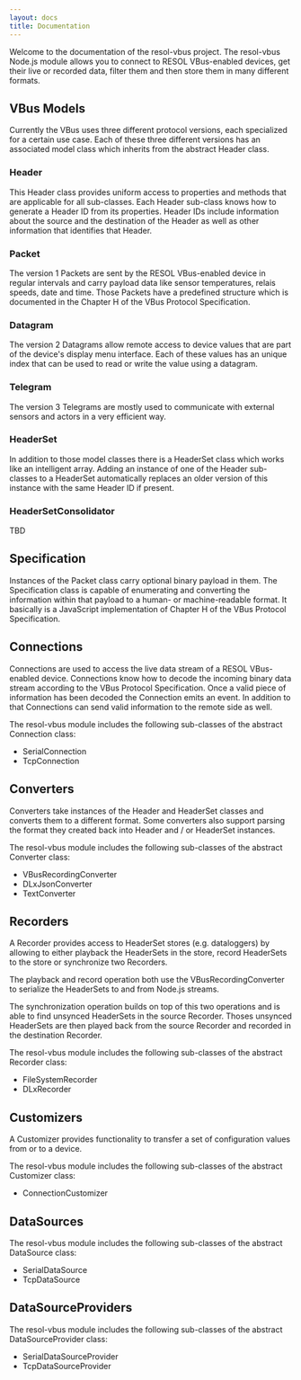 ```yaml
---
layout: docs
title: Documentation
---
```


Welcome to the documentation of the resol-vbus project. The resol-vbus Node.js module allows you to connect to RESOL VBus-enabled devices, get their live or recorded data, filter them and then store them in many different formats.


## VBus Models

Currently the VBus uses three different protocol versions, each specialized for a certain use case. Each of these three different versions has an associated model class which inherits from the abstract Header class.


### Header

This Header class provides uniform access to properties and methods that are applicable for all sub-classes. Each Header sub-class knows how to generate a Header ID from its properties. Header IDs include information about the source and the destination of the Header as well as other information that identifies that Header.


### Packet

The version 1 Packets are sent by the RESOL VBus-enabled device in regular intervals and carry payload data like sensor temperatures, relais speeds, date and time. Those Packets have a predefined structure which is documented in the Chapter H of the VBus Protocol Specification.


### Datagram

The version 2 Datagrams allow remote access to device values that are part of the device's display menu interface. Each of these values has an unique index that can be used to read or write the value using a datagram.


### Telegram

The version 3 Telegrams are mostly used to communicate with external sensors and actors in a very efficient way.


### HeaderSet

In addition to those model classes there is a HeaderSet class which works like an intelligent array. Adding an instance of one of the Header sub-classes to a HeaderSet automatically replaces an older version of this instance with the same Header ID if present.


### HeaderSetConsolidator

TBD


## Specification

Instances of the Packet class carry optional binary payload in them. The Specification class is capable of enumerating and converting the information within that payload to a human- or machine-readable format. It basically is a JavaScript implementation of Chapter H of the VBus Protocol Specification.


## Connections

Connections are used to access the live data stream of a RESOL VBus-enabled device. Connections know how to decode the incoming binary data stream according to the VBus Protocol Specification. Once a valid piece of information has been decoded the Connection emits an event. In addition to that Connections can send valid information to the remote side as well.

The resol-vbus module includes the following sub-classes of the abstract Connection class:

- SerialConnection
- TcpConnection


## Converters

Converters take instances of the Header and HeaderSet classes and converts them to a different format. Some converters also support parsing the format they created back into Header and / or HeaderSet instances.

The resol-vbus module includes the following sub-classes of the abstract Converter class:

- VBusRecordingConverter
- DLxJsonConverter
- TextConverter


## Recorders

A Recorder provides access to HeaderSet stores (e.g. dataloggers) by allowing to either playback the HeaderSets in the store, record HeaderSets to the store or synchronize two Recorders.

The playback and record operation both use the VBusRecordingConverter to serialize the HeaderSets to and from Node.js streams.

The synchronization operation builds on top of this two operations and is able to find unsynced HeaderSets in the source Recorder. Thoses unsynced HeaderSets are then played back from the source Recorder and recorded in the destination Recorder.

The resol-vbus module includes the following sub-classes of the abstract Recorder class:

- FileSystemRecorder
- DLxRecorder


## Customizers

A Customizer provides functionality to transfer a set of configuration values from or to a device.

The resol-vbus module includes the following sub-classes of the abstract Customizer class:

- ConnectionCustomizer


## DataSources

The resol-vbus module includes the following sub-classes of the abstract DataSource class:

- SerialDataSource
- TcpDataSource


## DataSourceProviders

The resol-vbus module includes the following sub-classes of the abstract DataSourceProvider class:

- SerialDataSourceProvider
- TcpDataSourceProvider


